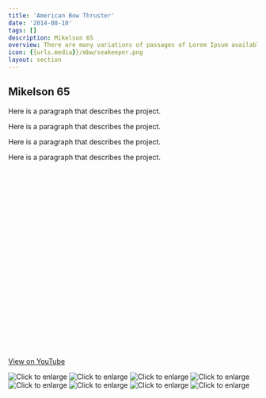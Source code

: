 ```yaml
---
title: 'American Bow Thruster'
date: '2014-08-10'
tags: []
description: Mikelson 65
overview: There are many variations of passages of Lorem Ipsum available, injected generators on the  embarrassing hidden in the middle
icon: {{urls.media}}/mbw/seakeeper.png
layout: section
---
```


## Mikelson 65
Here is a paragraph that describes the project.

Here is a paragraph that describes the project.

Here is a paragraph that describes the project.

Here is a paragraph that describes the project.

<object width="475" height="381"><param value="http://www.youtube.com/v/DRDhS_aM1v4&showsearch=0&rel=0&fs=1&autoplay=0&amp;ap=%2526fmt%3D18" name="movie" /><param value="window" name="wmode" /><param value="true" name="allowFullScreen" /><embed width="475" height="381" wmode="window" allowfullscreen="true" type="application/x-shockwave-flash" src="http://www.youtube.com/v/DRDhS_aM1v4&showsearch=0&fs=1&rel=0&autoplay=0&amp;ap=%2526fmt%3D18"></embed></object><br /><a href="http://www.youtube.com/watch?v=DRDhS_aM1v4" target="_blank">View on YouTube</a>

<img src="{{urls.media}}/mbw/seakeeper.png" alt="Click to enlarge" />
<img src="{{urls.media}}/mbw/seakeeper.png" alt="Click to enlarge" />
<img src="{{urls.media}}/mbw/seakeeper.png" alt="Click to enlarge" />
<img src="{{urls.media}}/mbw/seakeeper.png" alt="Click to enlarge" />
<br/>
<img src="{{urls.media}}/mbw/seakeeper.png" alt="Click to enlarge" />
<img src="{{urls.media}}/mbw/seakeeper.png" alt="Click to enlarge" />
<img src="{{urls.media}}/mbw/seakeeper.png" alt="Click to enlarge" />
<img src="{{urls.media}}/mbw/seakeeper.png" alt="Click to enlarge" />
<br/>
